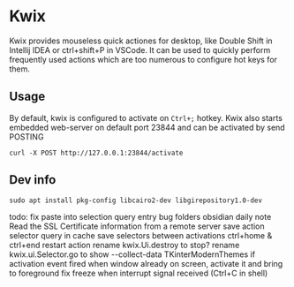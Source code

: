 # Kwix

Kwix provides mouseless quick actiones for desktop, like Double Shift in Intellij IDEA or ctrl+shift+P in VSCode.
It can be used to quickly perform frequently used actions which are too numerous to configure hot keys for them.

## Usage

By default, kwix is configured to activate on `Ctrl+;` hotkey.
Kwix also starts embedded web-server on default port 23844 and can be activated by send POSTING

	curl -X POST http://127.0.0.1:23844/activate






## Dev info

	sudo apt install pkg-config libcairo2-dev libgirepository1.0-dev


todo:
	fix paste into selection query entry bug
	folders
	obsidian daily note
	Read the SSL Certificate information from a remote server
	save action selector query in cache
	save selectors between activations
	ctrl+home & ctrl+end
	restart action
	rename kwix.Ui.destroy to stop?
	rename kwix.ui.Selector.go to show
	--collect-data TKinterModernThemes
	if activation event fired when window already on screen, activate it and bring to foreground
	fix freeze when interrupt signal received (Ctrl+C in shell)